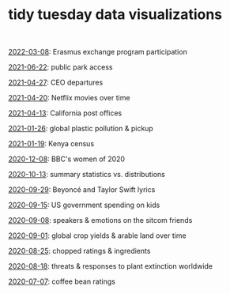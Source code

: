 # tidy tuesday data visualizations

<br>

[2022-03-08](https://shelbybachman.github.io/tidy-tuesday/2022/2022-03-08.html): Erasmus exchange program participation

[2021-06-22](https://shelbybachman.github.io/tidy-tuesday/2021/2021-06-22.html): public park access

[2021-04-27](https://shelbybachman.github.io/tidy-tuesday/2021/2021-04-27.html): CEO departures

[2021-04-20](https://shelbybachman.github.io/tidy-tuesday/2021/2021-04-20.html): Netflix movies over time

[2021-04-13](https://shelbybachman.github.io/tidy-tuesday/2021/2021-04-13.html): California post offices

[2021-01-26](https://shelbybachman.github.io/tidy-tuesday/2021/2021-01-26.html): global plastic pollution & pickup

[2021-01-19](https://shelbybachman.github.io/tidy-tuesday/2021/2021-01-19.html): Kenya census

[2020-12-08](https://shelbybachman.github.io/tidy-tuesday/2020/2020-12-08.html): BBC's women of 2020

[2020-10-13](https://shelbybachman.github.io/tidy-tuesday/2020/2020-10-13.html): summary statistics vs. distributions

[2020-09-29](https://shelbybachman.github.io/tidy-tuesday/2020/2020-09-29.html): Beyoncé and Taylor Swift lyrics

[2020-09-15](https://shelbybachman.github.io/tidy-tuesday/2020/2020-09-15.html): US government spending on kids

[2020-09-08](https://shelbybachman.github.io/tidy-tuesday/2020/2020-09-08.html): speakers & emotions on the sitcom friends

[2020-09-01](https://shelbybachman.github.io/tidy-tuesday/2020/2020-09-01.html): global crop yields & arable land over time

[2020-08-25](https://shelbybachman.github.io/tidy-tuesday/2020/2020-08-25.html): chopped ratings & ingredients

[2020-08-18](https://shelbybachman.github.io/tidy-tuesday/2020/2020-08-18.html): threats & responses to plant extinction worldwide

[2020-07-07](https://shelbybachman.github.io/tidy-tuesday/2020/2020-07-07.html): coffee bean ratings
